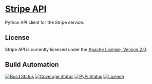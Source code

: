 # [Stripe API](http://stripe-api.hive.pt)

Python API client for the Stripe service.

## License

Stripe API is currently licensed under the [Apache License, Version 2.0](http://www.apache.org/licenses/).

## Build Automation

[![Build Status](https://travis-ci.org/hivesolutions/stripe_api.svg?branch=master)](https://travis-ci.org/hivesolutions/stripe_api)
[![Coverage Status](https://coveralls.io/repos/hivesolutions/stripe_api/badge.svg?branch=master)](https://coveralls.io/r/hivesolutions/stripe_api?branch=master)
[![PyPi Status](https://img.shields.io/pypi/v/stripe_api.svg)](https://pypi.python.org/pypi/stripe_api)
[![License](https://img.shields.io/badge/license-Apache%202.0-blue.svg)](http://www.apache.org/licenses/)
